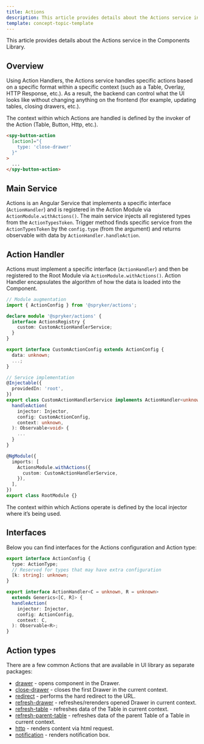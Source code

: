 ```yaml
---
title: Actions
description: This article provides details about the Actions service in the Components Library.
template: concept-topic-template
---
```


This article provides details about the Actions service in the Components Library.

## Overview

Using Action Handlers, the Actions service handles specific actions based on a specific format within a specific context (such as a Table, Overlay, HTTP Response, etc.).
As a result, the backend can control what the UI looks like without changing anything on the frontend (for example, updating tables, closing drawers, etc.).

The context within which Actions are handled is defined by the invoker of the Action (Table, Button, Http, etc.).

```html
<spy-button-action
  [action]="{ 
    type: 'close-drawer' 
  }"
>
  ...
</spy-button-action>
```

## Main Service

Actions is an Angular Service that implements a specific interface (`ActionHandler`) and is registered in the Action Module via `ActionModule.withActions()`. 
The main service injects all registered types from the `ActionTypesToken`.
Trigger method finds specific service from the `ActionTypesToken` by the `config.type` (from the argument) and returns observable with data by `ActionHandler.handleAction`.

## Action Handler

Actions must implement a specific interface (`ActionHandler`) and then be registered to the Root Module via `ActionModule.withActions()`.
Action Handler encapsulates the algorithm of how the data is loaded into the Component.

```ts
// Module augmentation
import { ActionConfig } from '@spryker/actions';

declare module '@spryker/actions' {
  interface ActionsRegistry {
    custom: CustomActionHandlerService;
  }
}

export interface CustomActionConfig extends ActionConfig {
  data: unknown;
  ...;
}

// Service implementation
@Injectable({
  providedIn: 'root',
})
export class CustomActionHandlerService implements ActionHandler<unknown, void> {
  handleAction(
    injector: Injector,
    config: CustomActionConfig,
    context: unknown,
  ): Observable<void> {
    ...
  }
}

@NgModule({
  imports: [
    ActionsModule.withActions({
      custom: CustomActionHandlerService,
    }),
  ],
})
export class RootModule {}
```

The context within which Actions operate is defined by the local injector where it’s being used.

## Interfaces

Below you can find interfaces for the Actions configuration and Action type:

```ts
export interface ActionConfig {
  type: ActionType;
  // Reserved for types that may have extra configuration
  [k: string]: unknown;
}

export interface ActionHandler<C = unknown, R = unknown>
  extends Generics<[C, R]> {
  handleAction(
    injector: Injector,
    config: ActionConfig,
    context: C,
  ): Observable<R>;
}
```

## Action types

There are a few common Actions that are available in UI library as separate packages:

- [drawer](/docs/marketplace/dev/front-end/ui-components-library/actions/actions-drawer.html) - opens component in the Drawer.
- [close-drawer](/docs/marketplace/dev/front-end/ui-components-library/actions/actions-close-drawer.html) - closes the first Drawer in the current context.  
- [redirect](/docs/marketplace/dev/front-end/ui-components-library/actions/actions-redirect.html) - performs the hard redirect to the URL.  
- [refresh-drawer](/docs/marketplace/dev/front-end/ui-components-library/actions/actions-refresh-drawer.html) - refreshes/rerenders opened Drawer in current context.  
- [refresh-table](/docs/marketplace/dev/front-end/ui-components-library/actions/actions-refresh-table.html) - refreshes data of the Table in current context.  
- [refresh-parent-table](/docs/marketplace/dev/front-end/ui-components-library/actions/actions-refresh-parent-table.html) - refreshes data of the parent Table of a Table in current context.  
- [http](/docs/marketplace/dev/front-end/ui-components-library/actions/actions-http.html) - renders content via html request.  
- [notification](/docs/marketplace/dev/front-end/ui-components-library/actions/actions-notification.html) - renders notification box.  
